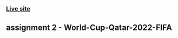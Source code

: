 ### [Live site](https://taiyebnirjhar.github.io/World-Cup-Qatar-2022-FIFA/)

## assignment 2 - World-Cup-Qatar-2022-FIFA

 

